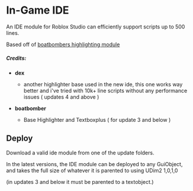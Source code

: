 # In-Game IDE

An IDE module for Roblox Studio can efficiently support scripts up to 500 lines.

Based off of [boatbombers highlighting module](https://github.com/boatbomber/Highlighter)

##### Credits:
- **dex**
  - another highlighter base used in the new ide, this one works way better and i've tried with 10k+ line scripts without any performance issues ( updates 4 and above )

- **boatbomber**
  - Base Highlighter and Textboxplus ( for update 3 and below )

## Deploy

Download a valid ide module from one of the update folders.

In the latest versions, the IDE module can be deployed to any GuiObject, and takes the full size of whatever it is parented to using UDim2 1,0,1,0

(in updates 3 and below it must be parented to a textobject.)
